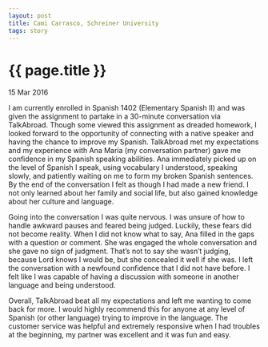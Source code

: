 ```yaml
---
layout: post
title: Cami Carrasco, Schreiner University
tags: story
---
```


# {{ page.title }}

15 Mar 2016

I am currently enrolled in Spanish 1402 (Elementary Spanish II) and was given the assignment to partake in a 30-minute conversation via TalkAbroad. Though some viewed this assignment as dreaded homework, I looked forward to the opportunity of connecting with a native speaker and having the chance to improve my Spanish. TalkAbroad met my expectations and my experience with Ana María (my conversation partner) gave me confidence in my Spanish speaking abilities. Ana immediately picked up on the level of Spanish I speak, using vocabulary I understood, speaking slowly, and patiently waiting on me to form my broken Spanish sentences. By the end of the conversation I felt as though I had made a new friend. I not only learned about her family and social life, but also gained knowledge about her culture and language.

Going into the conversation I was quite nervous. I was unsure of how to handle awkward pauses and feared being judged. Luckily, these fears did not become reality. When I did not know what to say, Ana filled in the gaps with a question or comment. She was engaged the whole conversation and she gave no sign of judgment. That’s not to say she wasn’t judging, because Lord knows I would be, but she concealed it well if she was. I left the conversation with a newfound confidence that I did not have before. I felt like I was capable of having a discussion with someone in another language and being understood.

Overall, TalkAbroad beat all my expectations and left me wanting to come back for more. I would highly recommend this for anyone at any level of Spanish (or other language) trying to improve in the language. The customer service was helpful and extremely responsive when I had troubles at the beginning, my partner was excellent and it was fun and easy. 
